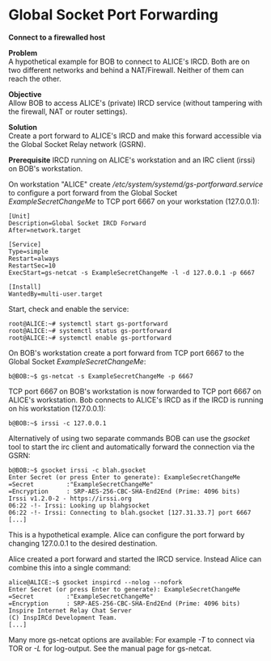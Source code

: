 # Global Socket Port Forwarding
**Connect to a firewalled host**

**Problem**  
A hypothetical example for BOB to connect to ALICE's IRCD. Both are on two different networks and behind a NAT/Firewall. Neither of them can reach the other.

**Objective**  
Allow BOB to access ALICE's (private) IRCD service (without tampering with the firewall, NAT or router settings).

**Solution**  
Create a port forward to ALICE's IRCD and make this forward accessible via the Global Socket Relay network (GSRN).

**Prerequisite**
IRCD running on ALICE's workstation and an IRC client (irssi) on BOB's workstation.

On workstation "ALICE" create */etc/system/systemd/gs-portforward.service* to configure a port forward from the Global Socket *ExampleSecretChangeMe* to TCP port 6667 on your workstation (127.0.0.1):
```EditorConfig
[Unit]
Description=Global Socket IRCD Forward
After=network.target

[Service]
Type=simple
Restart=always
RestartSec=10
ExecStart=gs-netcat -s ExampleSecretChangeMe -l -d 127.0.0.1 -p 6667

[Install]
WantedBy=multi-user.target
```

Start, check and enable the service:
```ShellSession
root@ALICE:~# systemctl start gs-portforward
root@ALICE:~# systemctl status gs-portforward
root@ALICE:~# systemctl enable gs-portforward
```

On BOB's workstation create a port forward from TCP port 6667 to the Global Socket *ExampleSecretChangeMe*:
```ShellSession
b@BOB:~$ gs-netcat -s ExampleSecretChangeMe -p 6667
```

TCP port 6667 on BOB's workstation is now forwarded to TCP port 6667 on ALICE's workstation. Bob connects to ALICE's IRCD as if the IRCD is running on his workstation (127.0.0.1):
```ShellSession
b@BOB:~$ irssi -c 127.0.0.1
```

Alternatively of using two separate commands BOB can use the *gsocket* tool to start the irc client and automatically forward the connection via the GSRN:
```ShellSession
b@BOB:~$ gsocket irssi -c blah.gsocket
Enter Secret (or press Enter to generate): ExampleSecretChangeMe
=Secret         :"ExampleSecretChangeMe"
=Encryption     : SRP-AES-256-CBC-SHA-End2End (Prime: 4096 bits)
Irssi v1.2.0-2 - https://irssi.org
06:22 -!- Irssi: Looking up blahgsocket
06:22 -!- Irssi: Connecting to blah.gsocket [127.31.33.7] port 6667
[...]
```

This is a hypothetical example. Alice can configure the port forward by changing 127.0.0.1 to the desired destination.

Alice created a port forward and started the IRCD service. Instead Alice can combine this into a single command:

```ShellSession
alice@ALICE:~$ gsocket inspircd --nolog --nofork 
Enter Secret (or press Enter to generate): ExampleSecretChangeMe
=Secret         :"ExampleSecretChangeMe"
=Encryption     : SRP-AES-256-CBC-SHA-End2End (Prime: 4096 bits)
Inspire Internet Relay Chat Server
(C) InspIRCd Development Team.
[...]
```

Many more gs-netcat options are available: For example *-T* to connect via TOR or *-L* for log-output. See the manual page for gs-netcat. 
